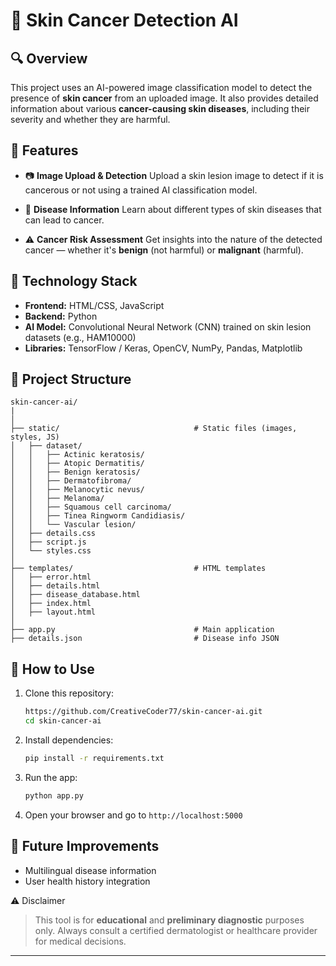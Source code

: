 
# 🧠 Skin Cancer Detection AI

## 🔍 Overview

This project uses an AI-powered image classification model to detect the presence of **skin cancer** from an uploaded image. It also provides detailed information about various **cancer-causing skin diseases**, including their severity and whether they are harmful.

## 🚀 Features

* 📷 **Image Upload & Detection**
  Upload a skin lesion image to detect if it is cancerous or not using a trained AI classification model.

* 🧬 **Disease Information**
  Learn about different types of skin diseases that can lead to cancer.

* ⚠️ **Cancer Risk Assessment**
  Get insights into the nature of the detected cancer — whether it's **benign** (not harmful) or **malignant** (harmful).

## 🧠 Technology Stack

* **Frontend:** HTML/CSS, JavaScript 
* **Backend:** Python
* **AI Model:** Convolutional Neural Network (CNN) trained on skin lesion datasets (e.g., HAM10000)
* **Libraries:** TensorFlow / Keras, OpenCV, NumPy, Pandas, Matplotlib

## 📁 Project Structure

```
skin-cancer-ai/
|
│
├── static/                              # Static files (images, styles, JS)
│   ├── dataset/
│   │   ├── Actinic keratosis/
│   │   ├── Atopic Dermatitis/
│   │   ├── Benign keratosis/
│   │   ├── Dermatofibroma/
│   │   ├── Melanocytic nevus/
│   │   ├── Melanoma/
│   │   ├── Squamous cell carcinoma/
│   │   ├── Tinea Ringworm Candidiasis/
│   │   └── Vascular lesion/
│   ├── details.css
│   ├── script.js
│   └── styles.css
│
├── templates/                           # HTML templates
│   ├── error.html
│   ├── details.html
│   ├── disease_database.html
│   ├── index.html
│   ├── layout.html
│
├── app.py                               # Main application 
├── details.json                         # Disease info JSON
```

## 🧪 How to Use

1. Clone this repository:

   ```bash
   https://github.com/CreativeCoder77/skin-cancer-ai.git
   cd skin-cancer-ai
   ```

2. Install dependencies:

   ```bash
   pip install -r requirements.txt
   ```

3. Run the app:

   ```bash
   python app.py
   ```

4. Open your browser and go to `http://localhost:5000`

## 📖 Future Improvements

* Multilingual disease information
* User health history integration


⚠️ Disclaimer

> This tool is for **educational** and **preliminary diagnostic** purposes only. Always consult a certified dermatologist or healthcare provider for medical decisions.


---
